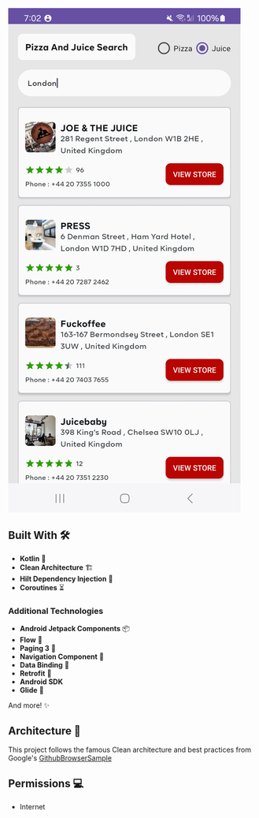 
<img src="./assets/screenshot.jpg" alt="PizzJuice" title="PizzJuice" >

## Built With 🛠

- **Kotlin** 🦸
- **Clean Architecture** 🏗️
- **Hilt Dependency Injection** 🔌
- **Coroutines** ⏳

### Additional Technologies

- **Android Jetpack Components** 📦
- **Flow** 🌊
- **Paging 3** 📄
- **Navigation Component** 🧭
- **Data Binding** 🔗
- **Retrofit** 🔄
- **Android SDK**
- **Glide** 📱

And more! ✨

## Architecture 🗼

This project follows the famous Clean architecture and best practices from Google's
[GithubBrowserSample](https://github.com/android/architecture-components-samples/tree/master/GithubBrowserSample)

## Permissions 💻
- Internet

